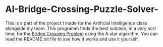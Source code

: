 # AI-Bridge-Crossing-Puzzle-Solver-
This is a part of the project I made for the Artificial Intelligence class alongside my team. This programm finds the best solution, in a very sort time, for the [Bridge Crossing Problem](https://en.wikipedia.org/wiki/Bridge_and_torch_problem) using the A star algorithm. You can read the README.txt file to see how it works and use it yourself. 
